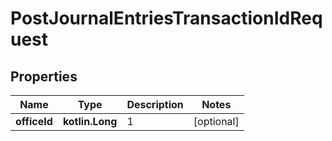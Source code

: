 
# PostJournalEntriesTransactionIdRequest

## Properties
| Name | Type | Description | Notes |
| ------------ | ------------- | ------------- | ------------- |
| **officeId** | **kotlin.Long** | 1 |  [optional] |



